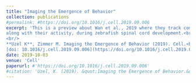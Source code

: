 ```yaml
---
title: "Imaging the Emergence of Behavior"
collection: publications
#permalink: #https://doi.org/10.1016/j.cell.2019.09.006
excerpt: 'This is a preview about Wan et al., 2019 where they track comprehensively the development of individual neurons,
along with their activity, during zebrafish spinal cord development.<br/>
<br/>
**Uzel K**, Zimmer M. Imaging the Emergence of Behavior (2019). Cell.<br/>
[doi: 10.1016/j.cell.2019.09.006](https://doi.org/10.1016/j.cell.2019.09.006)'
date: 2019-10-03
venue: 'Cell'
paperurl: #'https://doi.org/10.1016/j.cell.2019.09.006'
#citation: 'Uzel, K. (2019). &quot;Imaging the Emergence of Behavior.&quot; <i>Cell</i>.'
---
```

